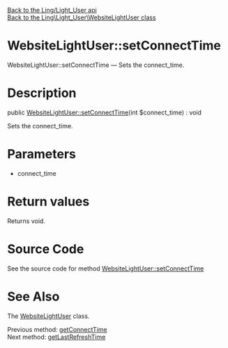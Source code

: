[Back to the Ling/Light_User api](https://github.com/lingtalfi/Light_User/blob/master/doc/api/Ling/Light_User.md)<br>
[Back to the Ling\Light_User\WebsiteLightUser class](https://github.com/lingtalfi/Light_User/blob/master/doc/api/Ling/Light_User/WebsiteLightUser.md)


WebsiteLightUser::setConnectTime
================



WebsiteLightUser::setConnectTime — Sets the connect_time.




Description
================


public [WebsiteLightUser::setConnectTime](https://github.com/lingtalfi/Light_User/blob/master/doc/api/Ling/Light_User/WebsiteLightUser/setConnectTime.md)(int $connect_time) : void




Sets the connect_time.




Parameters
================


- connect_time

    


Return values
================

Returns void.








Source Code
===========
See the source code for method [WebsiteLightUser::setConnectTime](https://github.com/lingtalfi/Light_User/blob/master/WebsiteLightUser.php#L355-L358)


See Also
================

The [WebsiteLightUser](https://github.com/lingtalfi/Light_User/blob/master/doc/api/Ling/Light_User/WebsiteLightUser.md) class.

Previous method: [getConnectTime](https://github.com/lingtalfi/Light_User/blob/master/doc/api/Ling/Light_User/WebsiteLightUser/getConnectTime.md)<br>Next method: [getLastRefreshTime](https://github.com/lingtalfi/Light_User/blob/master/doc/api/Ling/Light_User/WebsiteLightUser/getLastRefreshTime.md)<br>


